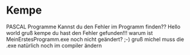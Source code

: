﻿# Kempe
PASCAL Programme
Kannst du den Fehler im Programm finden??
Hello world
gruß kempe
du hast den Fehler gefunden!!!
warum ist MeinErstesProgramm.exe noch nicht geändert? ;-)
gruß michel
muss die .exe natürlich noch im compiler ändern
 
